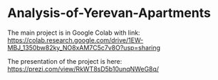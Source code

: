 # Analysis-of-Yerevan-Apartments

The main project is in Google Colab with link: https://colab.research.google.com/drive/1EW-MBJ_1350bw82ky_NO8xAM7C5c7v8O?usp=sharing

The presentation of the project is here: https://prezi.com/view/RkWT8sD5b10unqNWeG8q/
